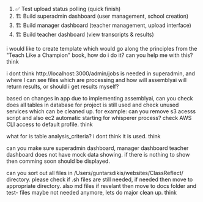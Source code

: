   1. ✅ Test upload status polling (quick finish)
  2. 🏗️ Build superadmin dashboard (user management, school creation)
  3. 🏗️ Build manager dashboard (teacher management, upload interface)
  4. 🏗️ Build teacher dashboard (view transcripts & results)



i would like to create template which would go along the principles from the "Teach Like a Champion" book, how do i do it? can you help me with this? think

i dont think http://localhost:3000/admin/jobs is needed in superadmin, and where I can see files which are processing and how will assemblyai will return results, or should i get results myself?

based on changes in app due to implementing assemblyai, can you check does all tables in database for project is still used and check unused services which can be cleaned up. for example: can you remove s3 acesss script and also ec2 automatic starting for whisperer process? check AWS CLI access to default profile. think

what for is table analysis_criteria? i dont think it is used. think

can you make sure superadmin dashboard, manager dashboard teacher dashboard does not have mock data showing. if there is nothing to show then comming soon should be displayed. 

can you sort out all files in /Users/guntarsdikis/websites/ClassReflect/ directory. please check if .sh files are still needed, if needed then move to appropriate directory. also md files if revelant then move to docs folder and test- files maybe not needed anymore, lets do major clean up. think 
